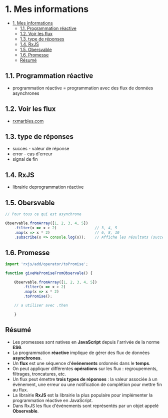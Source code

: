 # 1. Mes informations

- [1. Mes informations](#1-mes-informations)
  - [1.1. Programmation réactive](#11-programmation-réactive)
  - [1.2. Voir les flux](#12-voir-les-flux)
  - [1.3. type de réponses](#13-type-de-réponses)
  - [1.4. RxJS](#14-rxjs)
  - [1.5. Obersvable](#15-obersvable)
  - [1.6. Promesse](#16-promesse)
  - [Résumé](#résumé)

## 1.1. Programmation réactive

- programmation réactive = programmation avec des flux de données asynchrones

## 1.2. Voir les flux

- [rxmarbles.com](https://rxmarbles.com/)

## 1.3. type de réponses

- succes - valeur de réponse
- error - cas d'erreur
- signal de fin

## 1.4. RxJS

- librairie deprogrammation réactive

## 1.5. Obersvable

```js
// Pour tous ce qui est asynchrone

Observable.fromArray([1, 2, 3, 4, 5])
    .filter(x => x > 2)                 // 3, 4, 5
    .map(x => x * 2)                    // 6, 8, 10
    .subscribe(x => console.log(x));    // Affiche les résultats (succès)

```

## 1.6. Promesse

```js
import 'rxjs/add/operator/toPromise';

function giveMePromiseFromObservale() {

    Observable.fromArray([1, 2, 3, 4, 5])
        .filter(x => x > 2)
        .map(x => x * 2)
        .toPromise();
    
    // a utiliser avec .then

    }
```

## Résumé

- Les promesses sont natives en **JavaScript** depuis l'arrivée de la norme **ES6**.
- La programmation **réactive** implique de gérer des flux de données **asynchrones**.
- Un **flux** est une séquence d'**événements** ordonnés dans le **temps**.
- On peut appliquer différentes **opérations** sur les flux : regroupements, filtrages, troncatures, etc.
- Un flux peut émettre **trois types de réponses** : la valeur associée à un événement, une erreur ou une notification de complétion pour mettre fin au flux.
- La librairie **RxJS** est la librairie la plus populaire pour implémenter la programmation réactive en JavaScript.
- Dans RxJS les flux d'événements sont représentés par un objet appelé **Observable**.
